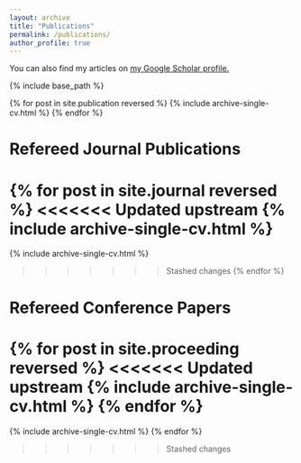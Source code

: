 ```yaml
---
layout: archive
title: "Publications"
permalink: /publications/
author_profile: true
---
```



You can also find my articles on <u><a href="{{author.googlescholar}}">my Google Scholar profile</a>.</u>


{% include base_path %}

{% for post in site.publication reversed %}
  {% include archive-single-cv.html %} 
{% endfor %}



Refereed Journal Publications
===

{% for post in site.journal reversed %}
<<<<<<< Updated upstream
  {% include archive-single-cv.html %} 
=======
{% include archive-single-cv.html %} 
>>>>>>> Stashed changes
{% endfor %}


Refereed Conference Papers
===
{% for post in site.proceeding reversed %}
<<<<<<< Updated upstream
  {% include archive-single-cv.html %} 
{% endfor %}
=======
{% include archive-single-cv.html %} 
{% endfor %}
>>>>>>> Stashed changes
